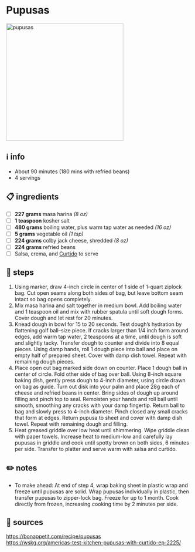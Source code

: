 # Pupusas
<img src="https://res.cloudinary.com/hksqkdlah/image/upload/SFS_papusas-143_a5aw2f.jpg" alt="pupusas" width="320"/>

## ℹ️ info  
* About 90 minutes (180 mins with refried beans)
* 4 servings  

## 📋 ingredients  
- [ ] **227	grams**	masa harina *(8 oz)*
- [ ] **1	teaspoon**	kosher salt
- [ ] **480	grams**	boiling water, plus warm tap water as needed *(16 oz)*
- [ ] **5	grams**	vegetable oil *(1 tsp)*
- [ ] **224	grams**	colby jack cheese, shredded *(8 oz)*
- [ ] **224	grams**	refried beans
- [ ] Salsa, crema, and [Curtido](curtido.md) to serve

## 🔪 steps  
1. Using marker, draw 4-inch circle in center of 1 side of 1-quart ziplock bag. Cut open seams along both sides of bag, but leave bottom seam intact so bag opens completely.
2. Mix masa harina and salt together in medium bowl. Add boiling water and 1 teaspoon oil and mix with rubber spatula until soft dough forms. Cover dough and let rest for 20 minutes.
3. Knead dough in bowl for 15 to 20 seconds. Test dough’s hydration by flattening golf ball–size piece. If cracks larger than 1/4 inch form around edges, add warm tap water, 2 teaspoons at a time, until dough is soft and slightly tacky. Transfer dough to counter and divide into 8 equal pieces. Using damp hands, roll 1 dough piece into ball and place on empty half of prepared sheet. Cover with damp dish towel. Repeat with remaining dough pieces.
4. Place open cut bag marked side down on counter. Place 1 dough ball in center of circle. Fold other side of bag over ball. Using 8-inch square baking dish, gently press dough to 4-inch diameter, using circle drawn on bag as guide. Turn out disk into your palm and place 28g each of cheese and refried beans in center. Bring sides of dough up around filling and pinch top to seal. Remoisten your hands and roll ball until smooth, smoothing any cracks with your damp fingertip. Return ball to bag and slowly press to 4-inch diameter. Pinch closed any small cracks that form at edges. Return pupusa to sheet and cover with damp dish towel. Repeat with remaining dough and filling.
5. Heat greased griddle over low heat until shimmering. Wipe griddle clean with paper towels. Increase heat to medium-low and carefully lay pupusas in griddle and cook until spotty brown on both sides, 6 minutes per side. Transfer to platter and serve warm with salsa and curtido.

## ✏️ notes  
* To make ahead: At end of step 4, wrap baking sheet in plastic wrap and freeze until pupusas are solid. Wrap pupusas individually in plastic, then transfer pupusas to zipper-lock bag. Freeze for up to 1 month. Cook directly from frozen, increasing cooking time by 2 minutes per side.

## 🔗 sources  
https://bonappetit.com/recipe/pupusas  
https://wskg.org/americas-test-kitchen-pupusas-with-curtido-ep-2225/  
